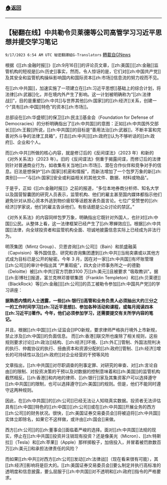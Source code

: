 ###  [:house:返回](README.md)
---


## 【秘翻在线】中共勒令贝莱德等公司高管学习习近平思想并提交学习笔记
`9/17/2023 6:54 AM UTC 秘密翻譯組G-Translators` [轉載自GNews](https://gnews.org/articles/1701486)

根据《[[zh:金融时报]]》[[zh:9月16日]]的评论员文章，[[zh:美国]][[zh:金融]]监管机构的短视是[[zh:历史]]事实，然而，令人惊讶的是，它们对[[zh:中国共产党]]及其安全和监管机构操纵影响国内和国际资本[[zh:市场]]信息流的努力视而不见。

在[[zh:中共国]]，加速实施了一项建立在[[zh:习近平思想]]基础上的综合计划，将法律[[zh:武器]]化，并在境内外产生了影响。这一计划被明确称为“[[zh:法律战]]”，目的是重塑[[zh:中共]]与世界其他[[zh:国家]]的[[zh:经济]]关系，创建一个“具有[[zh:中国]]特色”的资本[[zh:市场]]。

总部设在[[zh:华盛顿]]的保卫[[zh:民主]]基金会（Foundation for Defense of Democracies）的分析明确指出了[[zh:中共国]]的意图：正如[[zh:中共国外交部长]][[zh:王毅]]所说，[[zh:中共国]]的目标是“善用法治[[zh:武器]]，不断丰富和完善对外斗争的法律工具箱”，打击[[zh:中共]][[zh:政府]]认为不够听话的[[zh:政府]]、企业和个人。

而[[zh:中共]]所做的核心内容，就是修订后的《反间谍法》（2023 年）和新的《对外关系法》（2023 年）。旧的《反间谍法》侧重于揭露间谍，而修订后的法律则针对普通商业行为，如收集有关当地[[zh:市场]]、潜在合作伙伴和竞争对手的信息。旧法是想保护“[[zh:国家]]机密和情报”，而新法增加了一个包罗万象的新[[zh:类别]]——“与[[zh:国家]]安全或利益相关的其他文件、数据、材料或物品”。

于是乎，正如《[[zh:金融时报]]》之前的报道，“多位本地券商分析师、知名大学以及国营智囊团的研究人员表示，监管机构、他们的雇主甚至国内媒体都指示他们避免针对从担心资本外逃到物价疲软等话题发表负面言论。七位广受赞誉的[[zh:经济]]学家说，他们的雇主告诉他们，有些话题是公众讨论的禁区。”

《对外关系法》的内容同样包罗万象，明确指出它既针对外国人，也针对[[zh:中国]]公民。从整体上看，这一法律框架已经产生了[[zh:寒蝉效应]]。根据[[zh:中共国]]法律，向全球投资者和监管机构全面、坦诚地披露信息实际上已经成为非法行为。

明茨集团（Mintz Group）、贝恩咨询[[zh:公司]]（Bain）和凯盛融英（Capvision）等外国信息、研究和咨询集团遭到[[zh:中共]]当局突袭或以其他方式成为目标已是公开的秘密。今年 3 月，因在对一家[[zh:中共国]]有坏账管理[[zh:公司]]的审计中指出其 “严重瑕疵”，四大会计师事务所之一的德勤（Deloitte）被[[zh:中共]]官方罚款3100 万[[zh:美元]]且被要求 "吸取教训"。据[[zh:彭博社]]报道，富兰克林邓普顿集团（Franklin Templeton）和[[zh:贝莱德]]（BlackRock）等[[zh:金融]][[zh:公司]]的员工被勒令参加[[zh:中国共产党]]的学习讲座：

**据熟悉内情的人士透露，一些[[zh:银行]]高管和业务负责人必须抽出大约三分之一的工作时间学习[[zh:习近平思想]]、参加各种活动和课程，或每月阅读四本[[zh:习近平]]著作。今年，他们必须参加学习，还需要提交有关所学内容的笔记。**

并且，根据[[zh:中国]][[zh:证监会]]IPO新规，要求律师严格执行境外上市新规，禁止涉及[[zh:中国]]的负面信息。 而[[zh:香港]]联交所也废除了相关规则，这些规则要求讨论[[zh:政治]]结构、[[zh:经济]]环境、[[zh:外汇]]管制、外国法院判决的执行、仲裁协议的执行、扭曲资本和资源分配的[[zh:政府]]管制、[[zh:经济]]增长的可持续性以及[[zh:政府]]对企业经营的干预等风险

文章指出，[[zh:中共国]]对尽职调查的刑事定罪、对研究的审查、对[[zh:言论自由]]的限制、对投资决策的干预以及对数据的控制意味着和[[zh:美国]]的监管机构截然相反。[[zh:香港]]和内地的律师、[[zh:银行]]家及其集资客户可以选择遵守[[zh:中共国]]的限制，也可以选择遵守[[zh:美国]]的规则。但是，他们不能同时遵守这两种规则。

因此，在[[zh:中共国]]的[[zh:公司]]已经无法让人知晓真实数据。投资者无法评估具有[[zh:中国]]特色的[[zh:中国]][[zh:公司]]或在[[zh:中共国]]开展业务的西方[[zh:公司]]的财务状况。很快，[[zh:美国证券交易委员会]]将被迫将[[zh:中共国]]实体立即除名，如果它不这样做，或许由[[zh:国会]]来做。

西方[[zh:公司]]的[[zh:董事会]]面临着严峻的选择。面对[[zh:中共国]]法规的现实，停止在[[zh:中共国]]投资并注销现有投资？还是像美光（Micron）、[[zh:特斯拉]]（Tesla）和[[zh:苹果]]（Apple）那样掷骰子，加倍投入，并冒着被罚款数百万[[zh:美元]]和承担法律责任的风险？

而如果[[zh:中共]]对西方[[zh:公司]]发动[[zh:法律战]]（现在看来很有可能），其[[zh:经济]]影响将是巨大的。[[zh:美国证券交易委员会]]要么制定并执行高标准的透明度和信息披露，要么屈服于[[zh:中共国]]对不透明和[[zh:政府]]指令的严格要求。
